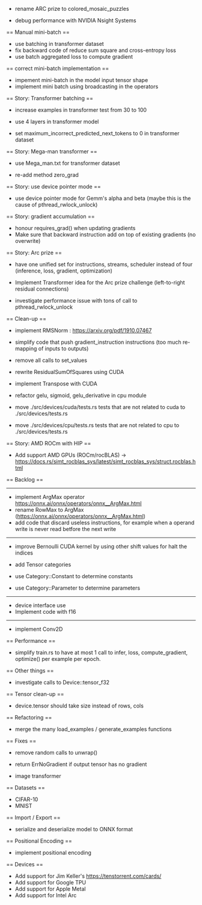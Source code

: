 - rename ARC prize to colored_mosaic_puzzles

- debug performance with NVIDIA Nsight Systems

== Manual mini-batch ==
- use batching in transformer dataset
- fix backward code of reduce sum square and cross-entropy loss
- use batch aggregated loss to compute gradient

== correct mini-batch implementation ==

- impement mini-batch in the model input tensor shape
- implement mini batch using broadcasting in the operators

== Story: Transformer batching ==

- increase examples in transformer test from 30 to 100

- use 4 layers in transformer model
- set maximum_incorrect_predicted_next_tokens to 0 in transformer dataset

== Story: Mega-man transformer ==

- use Mega_man.txt for transformer dataset

- re-add method zero_grad

== Story: use device pointer mode ==

- use device pointer mode for Gemm's alpha and beta (maybe this is the cause of pthread_rwlock_unlock)

== Story: gradient accumulation ==

- honour requires_grad() when updating gradients
- Make sure that backward instruction add on top of existing gradients (no overwrite)

== Story: Arc prize ==

- have one unified set for instructions, streams, scheduler instead of four (inference, loss, gradient, optimization)
- Implement Transformer idea for the Arc prize challenge (left-to-right residual connections)

- investigate performance issue with tons of call to pthread_rwlock_unlock

== Clean-up ==

- implement RMSNorm : https://arxiv.org/pdf/1910.07467
- simplify code that push gradient_instruction instructions (too much re-mapping of inputs to outputs)

- remove all calls to set_values
- rewrite ResidualSumOfSquares using CUDA
- implement Transpose with CUDA

- refactor gelu, sigmoid, gelu_derivative in cpu module
- move ./src/devices/cuda/tests.rs tests that are not related to cuda to ./src/devices/tests.rs
- move ./src/devices/cpu/tests.rs tests that are not related to cpu to ./src/devices/tests.rs

== Story: AMD ROCm with HIP ==

- Add support AMD GPUs (ROCm/rocBLAS) -> https://docs.rs/simt_rocblas_sys/latest/simt_rocblas_sys/struct.rocblas.html

== Backlog ==

---------------

- implement ArgMax operator https://onnx.ai/onnx/operators/onnx__ArgMax.html
- rename RowMax to ArgMax (https://onnx.ai/onnx/operators/onnx__ArgMax.html)
- add code that discard useless instructions, for example when a operand write is never read betfore the next write

---------------

- improve Bernoulli CUDA kernel by using other shift values for halt the indices

- add Tensor categories
- use Category::Constant to determine constants
- use Category::Parameter to determine parameters

---------------

- device interface use <T>
- Implement code with f16

---------------------

- implement Conv2D

== Performance ==

- simplify train.rs to have at most 1 call to infer, loss, compute_gradient, optimize() per example per epoch.


== Other things ==

- investigate calls to Device::tensor_f32

== Tensor clean-up ==

- device.tensor should take size instead of rows, cols

== Refactoring ==

- merge the many load_examples / generate_examples functions

== Fixes ==

- remove random calls to unwrap()
- return ErrNoGradient if output tensor has no gradient

- image transformer

== Datasets ==

- CIFAR-10
- MNIST

== Import / Export ==

- serialize and deserialize model to ONNX format

== Positional Encoding ==

- implement positional encoding

== Devices ==

- Add support for Jim Keller's https://tenstorrent.com/cards/
- Add support for Google TPU
- Add support for Apple Metal
- Add support for Intel Arc
